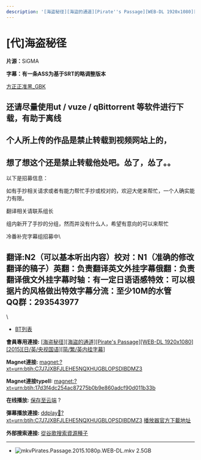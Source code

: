 ```yaml
---
description: '[海盗秘径][海盜的通道][Pirate''s Passage][WEB-DL 1920x1080][2015][日/英/央视国语][简/繁/英内挂字幕]'
---
```


# \[代]海盗秘径

&#x20;**片源：**&#x53;iGMA

**字幕：有一条ASS为基于SRT的略调整版本**

&#x20;

[方正正准黑\_GBK](http://pan.diemoe.net/d/tR6EM2)

&#x20;

&#x20;

## **还请尽量使用ut / vuze / qBittorrent 等软件进行下载，有助于离线**

## &#x20;

## **个人所上传的作品是禁止转载到视频网站上的，**

## **想了想这个还是禁止转载他处吧。怂了，怂了。。**

&#x20;

&#x20;

以下是招募信息：

如有手抄相关请求或者有能力帮忙手抄或校对的，欢迎大佬来帮忙，一个人确实能力有限。

翻译相关请联系组长

组内新开了手抄的分组，然而并没有什么人，希望有意向的可以来帮忙

&#x20;

冷番补完字幕组招募中\



&#x20;

翻译:N2（可以基本听出内容）**校对：N1（准确的修改翻译的稿子）英翻：负责翻译英文外挂字幕俄翻：负责翻译俄文外挂字幕时轴：有一定日语语感特效：可以根据片的风格做出特效字幕分流：至少10M的水管**\
**QQ群：293543977**
-----------------

\


* [BT列表](https://share.dmhy.org/topics/view/483263_Pirate_s_Passage_WEB-DL_1920x1080_2015.html#tabs-1)

**會員專用連接:** [\[海盗秘径\]\[海盜的通道\]\[Pirate's Passage\]\[WEB-DL 1920x1080\]\[2015\]\[日/英/央视国语\]\[简/繁/英内挂字幕\]](https://dl.dmhy.org/2018/02/27/17d3f4dc254ac87275b0b9e860adcf90d011b33b.torrent)

**Magnet連接:** [magnet:?xt=urn:btih:C7J7JXBFJLEHE5NQXHUGBLOPSDIBDMZ3](https://magnet/?xt=urn:btih:C7J7JXBFJLEHE5NQXHUGBLOPSDIBDMZ3\&dn=\&tr=http%3A%2F%2F104.238.198.186%3A8000%2Fannounce\&tr=udp%3A%2F%2F104.238.198.186%3A8000%2Fannounce\&tr=http%3A%2F%2Ftracker.openbittorrent.com%3A80%2Fannounce\&tr=http%3A%2F%2Ftracker.publicbt.com%3A80%2Fannounce\&tr=http%3A%2F%2Ftracker.prq.to%2Fannounce\&tr=http%3A%2F%2Fopen.acgtracker.com%3A1096%2Fannounce\&tr=http%3A%2F%2Ftr.bangumi.moe%3A6969%2Fannounce\&tr=https%3A%2F%2Ft-115.rhcloud.com%2Fonly_for_ylbud\&tr=http%3A%2F%2Fbtfile.sdo.com%3A6961%2Fannounce\&tr=http%3A%2F%2Fexodus.desync.com%3A6969%2Fannounce\&tr=https%3A%2F%2Ftr.bangumi.moe%3A9696%2Fannounce\&tr=http%3A%2F%2Fshare.dmhy.me%2Fannonuce\&tr=http%3A%2F%2Ftracker.kisssub.org%3A2015%2Fannounce\&tr=http%3A%2F%2Fnyaa.tracker.wf%3A7777%2Fannounce\&tr=http%3A%2F%2Fwww.acgsou.com%3A2710%2Fannounce\&tr=http%3A%2F%2Ftracker.acgsou.com%3A2710%2Fannounce\&tr=http%3A%2F%2Fopen.miotracker.com%3A2015%2Fannounce)

**Magnet連接typeII:** [magnet:?xt=urn:btih:17d3f4dc254ac87275b0b9e860adcf90d011b33b](https://magnet/?xt=urn:btih:17d3f4dc254ac87275b0b9e860adcf90d011b33b)

**在线播放:** [保存至云端](https://mypikpak.com/drive/url-checker?url=magnet:?xt=urn:btih:17d3f4dc254ac87275b0b9e860adcf90d011b33b) ?

**彈幕播放連接:** [ddplay:magnet:?xt=urn:btih:C7J7JXBFJLEHE5NQXHUGBLOPSDIBDMZ3](ddplay:magnet:?xt=urn:btih:C7J7JXBFJLEHE5NQXHUGBLOPSDIBDMZ3\&dn=\&tr=http%3A%2F%2F104.238.198.186%3A8000%2Fannounce\&tr=udp%3A%2F%2F104.238.198.186%3A8000%2Fannounce\&tr=http%3A%2F%2Ftracker.openbittorrent.com%3A80%2Fannounce\&tr=http%3A%2F%2Ftracker.publicbt.com%3A80%2Fannounce\&tr=http%3A%2F%2Ftracker.prq.to%2Fannounce\&tr=http%3A%2F%2Fopen.acgtracker.com%3A1096%2Fannounce\&tr=http%3A%2F%2Ftr.bangumi.moe%3A6969%2Fannounce\&tr=https%3A%2F%2Ft-115.rhcloud.com%2Fonly_for_ylbud\&tr=http%3A%2F%2Fbtfile.sdo.com%3A6961%2Fannounce\&tr=http%3A%2F%2Fexodus.desync.com%3A6969%2Fannounce\&tr=https%3A%2F%2Ftr.bangumi.moe%3A9696%2Fannounce\&tr=http%3A%2F%2Fshare.dmhy.me%2Fannonuce\&tr=http%3A%2F%2Ftracker.kisssub.org%3A2015%2Fannounce\&tr=http%3A%2F%2Fnyaa.tracker.wf%3A7777%2Fannounce\&tr=http%3A%2F%2Fwww.acgsou.com%3A2710%2Fannounce\&tr=http%3A%2F%2Ftracker.acgsou.com%3A2710%2Fannounce\&tr=http%3A%2F%2Fopen.miotracker.com%3A2015%2Fannounce) [播放器官方下載地址](http://www.dandanplay.com/?from=dmhy)

**外部搜索連接:** [從谷歌搜索資源種子](https://www.google.com/search?oe=utf-8\&q=17d3f4dc254ac87275b0b9e860adcf90d011b33b)

***

* ![mkv](https://share.dmhy.org/images/icon/mkv.gif)Pirates.Passage.2015.1080p.WEB-DL.mkv 2.5GB
